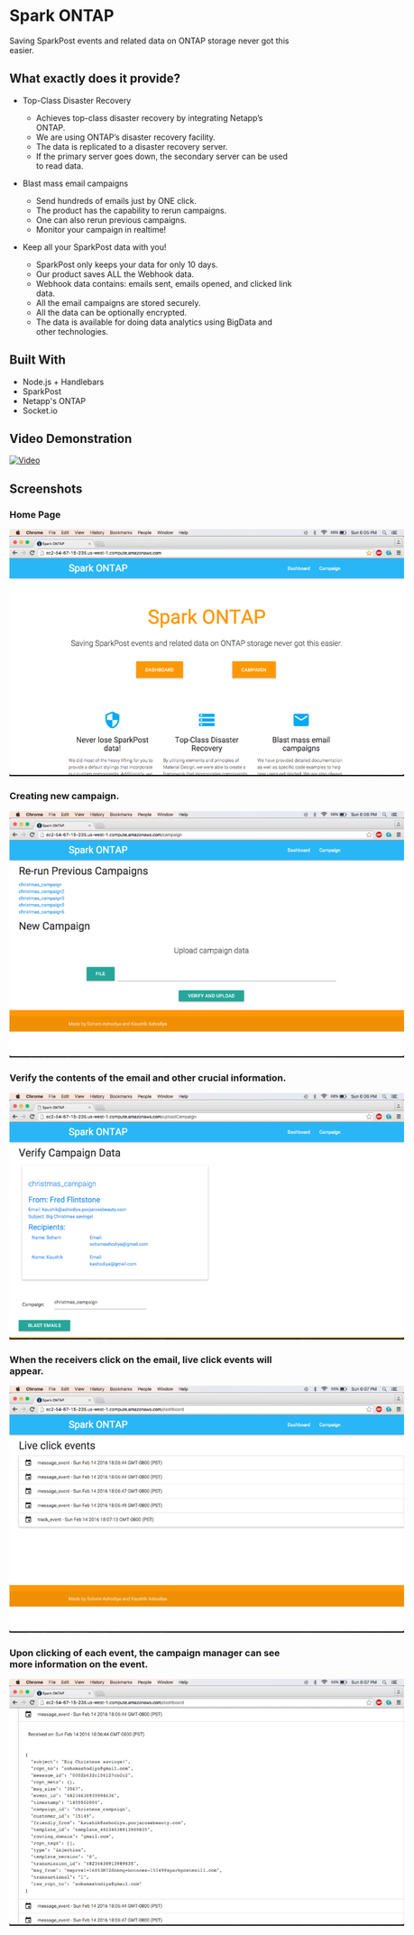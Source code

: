 # Spark ONTAP

Saving SparkPost events and related data on ONTAP storage never got this easier.

## What exactly does it provide?

* Top-Class Disaster Recovery
    * Achieves top-class disaster recovery by integrating Netapp’s ONTAP.
    * We are using ONTAP’s disaster recovery facility.
    * The data is replicated to a disaster recovery server.
    * If the primary server goes down, the secondary server can be used to read data.

* Blast mass email campaigns
    * Send hundreds of emails just by ONE click.
    * The product has the capability to rerun campaigns.
    * One can also rerun previous campaigns.
    * Monitor your campaign in realtime!

* Keep all your SparkPost data with you!
    * SparkPost only keeps your data for only 10 days.
    * Our product saves ALL the Webhook data.
    * Webhook data contains: emails sent, emails opened, and clicked link data.
    * All the email campaigns are stored securely.
    * All the data can be optionally encrypted.
    * The data is available for doing data analytics using BigData and other technologies. 

## Built With

* Node.js + Handlebars 
* SparkPost
* Netapp's ONTAP
* Socket.io

## Video Demonstration

[![Video](https://i.imgur.com/50HjwTs.png)](https://youtu.be/hVI5hhxc130)

## Screenshots

### Home Page
<img src="info/Screen-Shot-1.png" style="max-width: 700px"/>

### Creating new campaign.
<img src="info/Screen-Shot-2.png" style="max-width: 700px"/>

### Verify the contents of the email and other crucial information.
<img src="info/Screen-Shot-3.png" style="max-width: 700px"/>

### When the receivers click on the email, live click events will appear.
<img src="info/Screen-Shot-4.png" style="max-width: 700px"/>

### Upon clicking of each event, the campaign manager can see more information on the event.
<img src="info/Screen-Shot-5.png" style="max-width: 700px"/>